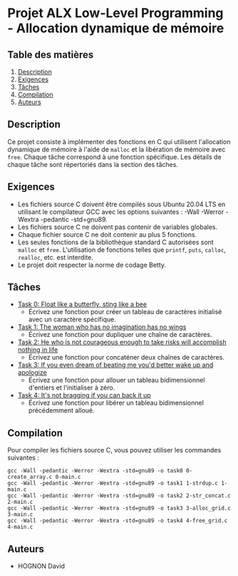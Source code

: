 # Projet ALX Low-Level Programming - Allocation dynamique de mémoire

## Table des matières
1. [Description](#description)
2. [Exigences](#exigences)
3. [Tâches](#tâches)
4. [Compilation](#compilation)
5. [Auteurs](#auteurs)

## Description
Ce projet consiste à implémenter des fonctions en C qui utilisent l'allocation dynamique de mémoire à l'aide de `malloc` et la libération de mémoire avec `free`. Chaque tâche correspond à une fonction spécifique. Les détails de chaque tâche sont répertoriés dans la section des tâches.

## Exigences
- Les fichiers source C doivent être compilés sous Ubuntu 20.04 LTS en utilisant le compilateur GCC avec les options suivantes : -Wall -Werror -Wextra -pedantic -std=gnu89.
- Les fichiers source C ne doivent pas contenir de variables globales.
- Chaque fichier source C ne doit contenir au plus 5 fonctions.
- Les seules fonctions de la bibliothèque standard C autorisées sont `malloc` et `free`. L'utilisation de fonctions telles que `printf`, `puts`, `calloc`, `realloc`, etc. est interdite.
- Le projet doit respecter la norme de codage Betty.

## Tâches
- [Task 0: Float like a butterfly, sting like a bee](./0-create_array.c)
  - Écrivez une fonction pour créer un tableau de caractères initialisé avec un caractère spécifique.
- [Task 1: The woman who has no imagination has no wings](./1-strdup.c)
  - Écrivez une fonction pour dupliquer une chaîne de caractères.
- [Task 2: He who is not courageous enough to take risks will accomplish nothing in life](./2-str_concat.c)
  - Écrivez une fonction pour concaténer deux chaînes de caractères.
- [Task 3: If you even dream of beating me you'd better wake up and apologize](./3-alloc_grid.c)
  - Écrivez une fonction pour allouer un tableau bidimensionnel d'entiers et l'initialiser à zéro.
- [Task 4: It's not bragging if you can back it up](./4-free_grid.c)
  - Écrivez une fonction pour libérer un tableau bidimensionnel précédemment alloué.

## Compilation
Pour compiler les fichiers source C, vous pouvez utiliser les commandes suivantes :

```shell
gcc -Wall -pedantic -Werror -Wextra -std=gnu89 -o task0 0-create_array.c 0-main.c
gcc -Wall -pedantic -Werror -Wextra -std=gnu89 -o task1 1-strdup.c 1-main.c
gcc -Wall -pedantic -Werror -Wextra -std=gnu89 -o task2 2-str_concat.c 2-main.c
gcc -Wall -pedantic -Werror -Wextra -std=gnu89 -o task3 3-alloc_grid.c 3-main.c
gcc -Wall -pedantic -Werror -Wextra -std=gnu89 -o task4 4-free_grid.c 4-main.c
```

## Auteurs
- HOGNON David


